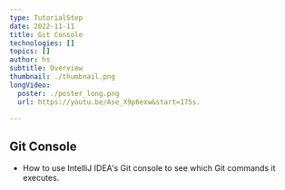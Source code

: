 ```yaml
---
type: TutorialStep
date: 2022-11-11
title: Git Console
technologies: []
topics: []
author: hs
subtitle: Overview
thumbnail: ./thumbnail.png
longVideo:
  poster: ./poster_long.png
  url: https://youtu.be/Ase_X9p6exw&start=175s.

---
```

## Git Console

* How to use IntelliJ IDEA's Git console to see which Git commands it executes.